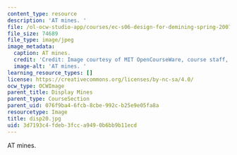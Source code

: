 ```yaml
---
content_type: resource
description: 'AT mines. '
file: /ol-ocw-studio-app/courses/ec-s06-design-for-demining-spring-2007/3d7193c4fdeb3fcca9490b6bb9b11ecd_disp20.jpg
file_size: 74689
file_type: image/jpeg
image_metadata:
  caption: AT mines.
  credit: 'Credit: Image courtesy of MIT OpenCourseWare, course staff, and students.'
  image-alt: 'AT mines. '
learning_resource_types: []
license: https://creativecommons.org/licenses/by-nc-sa/4.0/
ocw_type: OCWImage
parent_title: Display Mines
parent_type: CourseSection
parent_uid: 076f9ba4-6fcb-8cbe-992c-b25e9e05fa8a
resourcetype: Image
title: disp20.jpg
uid: 3d7193c4-fdeb-3fcc-a949-0b6bb9b11ecd
---
```

AT mines. 